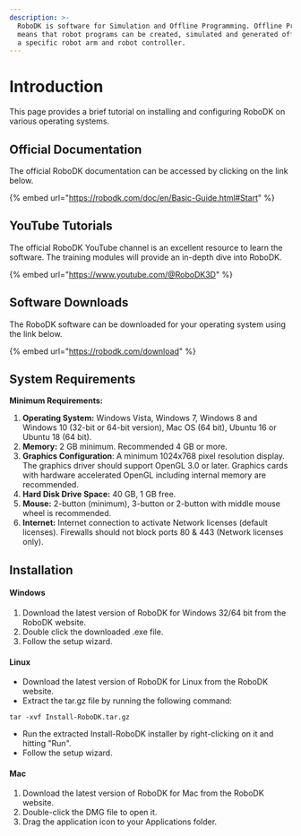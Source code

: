 ```yaml
---
description: >-
  RoboDK is software for Simulation and Offline Programming. Offline Programming
  means that robot programs can be created, simulated and generated offline for
  a specific robot arm and robot controller.
---
```


# Introduction

This page provides a brief tutorial on installing and configuring RoboDK on various operating systems.

## Official Documentation

The official RoboDK documentation can be accessed by clicking on the link below.

{% embed url="https://robodk.com/doc/en/Basic-Guide.html#Start" %}

## YouTube Tutorials

The official RoboDK YouTube channel is an excellent resource to learn the software. The training modules will provide an in-depth dive into RoboDK.&#x20;

{% embed url="https://www.youtube.com/@RoboDK3D" %}

## Software Downloads

The RoboDK software can be downloaded for your operating system using the link below.

{% embed url="https://robodk.com/download" %}

## System Requirements



**Minimum Requirements:**

1. **Operating System:** Windows Vista, Windows 7, Windows 8 and Windows 10 (32-bit or 64-bit version), Mac OS (64 bit), Ubuntu 16 or Ubuntu 18 (64 bit).
2. **Memory:** 2 GB minimum. Recommended 4 GB or more.
3. **Graphics Configuration**: A minimum 1024x768 pixel resolution display. The graphics driver should support OpenGL 3.0 or later. Graphics cards with hardware accelerated OpenGL including internal memory are recommended.
4. **Hard Disk Drive Space:** 40 GB, 1 GB free.
5. **Mouse:** 2-button (minimum), 3-button or 2-button with middle mouse wheel is recommended.
6. **Internet:** Internet connection to activate Network licenses (default licenses). Firewalls should not block ports 80 & 443 (Network licenses only).

## Installation

#### Windows

1. Download the latest version of RoboDK for Windows 32/64 bit from the RoboDK website.
2. Double click the downloaded .exe file.
3. Follow the setup wizard.

#### Linux

* Download the latest version of RoboDK for Linux from the RoboDK website.
* Extract the tar.gz file by running the following command:

```
tar -xvf Install-RoboDK.tar.gz
```

* Run the extracted Install-RoboDK installer by right-clicking on it and hitting "Run".
* Follow the setup wizard.

#### Mac

1. Download the latest version of RoboDK for Mac from the RoboDK website.
2. Double-click the DMG file to open it.
3. Drag the application icon to your Applications folder.



##
